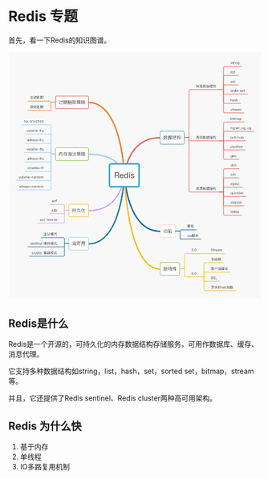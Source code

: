 # Redis 专题

首先，看一下Redis的知识图谱。

![Redis知识图谱](./img/redis.jpg)

## Redis是什么

Redis是一个开源的，可持久化的内存数据结构存储服务，可用作数据库、缓存、消息代理。

它支持多种数据结构如string，list，hash，set，sorted set，bitmap，stream等。

并且，它还提供了Redis sentinel、Redis cluster两种高可用架构。

## Redis 为什么快

1. 基于内存
2. 单线程
3. IO多路复用机制
